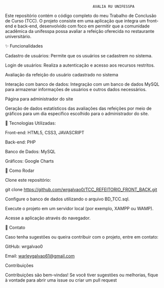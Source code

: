                                             AVALIA RU UNIFESSPA
Este repositório contém o código completo do meu Trabalho de Conclusão de Curso (TCC). O projeto consiste em uma aplicação que integra um front-end e back-end, desenvolvido com foco em permitir que a comunidade acadêmica da unifesspa possa avaliar a refeição oferecida no restaurante universitário.

✨ Funcionalidades

Cadastro de usuários: Permite que os usuários se cadastrem no sistema.

Login de usuários: Realiza a autenticação e acesso aos recursos restritos.

Avaliação da refeição do usuário cadastrado no sistema 

Interação com banco de dados: Integração com um banco de dados MySQL para armazenar informações de usuários e outros dados necessários.

Página para administrador do site

Geração de dados estatísticos das avaliações das refeições por meio de gráficos para um dia específico escolhido para o administrador do site.

🔹 Tecnologias Utilizadas:

Front-end: HTML5, CSS3, JAVASCRIPT

Back-end: PHP

Banco de Dados: MySQL

Gráficos: Google Charts

🚀 Como Rodar

Clone este repositório:

git clone https://github.com/wrgalvao0/TCC_REFEITORIO_FRONT_BACK.git

Configure o banco de dados utilizando o arquivo BD_TCC.sql.

Execute o projeto em um servidor local (por exemplo, XAMPP ou WAMP).

Acesse a aplicação através do navegador.

📩 Contato

Caso tenha sugestões ou queira contribuir com o projeto, entre em contato:

GitHub: wrgalvao0

Email: warleygalvao61@gmail.com

Contribuições

Contribuições são bem-vindas! Se você tiver sugestões ou melhorias, fique à vontade para abrir uma issue ou criar um pull request
